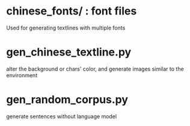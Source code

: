 # chinese_fonts/ : font files
Used for generating textlines with multiple fonts

# gen_chinese_textline.py
alter the background or chars' color, and generate images similar to the environment

# gen_random_corpus.py
generate sentences without language model
